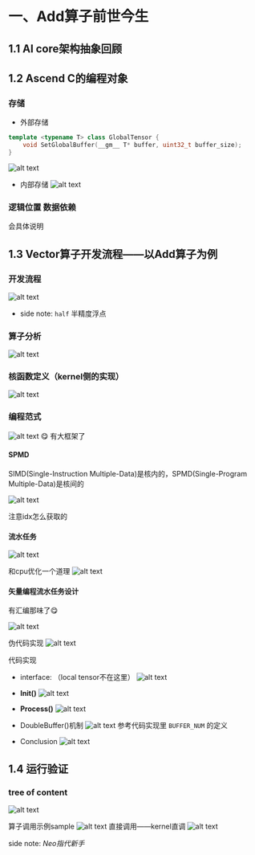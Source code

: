 # 一、Add算子前世今生

## 1.1 AI core架构抽象回顾

## 1.2 Ascend C的编程对象

### 存储
- 外部存储
```cpp
template <typename T> class GlobalTensor {
    void SetGlobalBuffer(__gm__ T* buffer, uint32_t buffer_size);
}

```
![alt text](image.png)

- 内部存储
![alt text](image-1.png)

### 逻辑位置 数据依赖
会具体说明

## 1.3 Vector算子开发流程——以Add算子为例
### 开发流程
![alt text](image-2.png)

- side note: `half` 半精度浮点
### 算子分析
![alt text](image-3.png)

### 核函数定义（kernel侧的实现）
![alt text](image-4.png)

### 编程范式
![alt text](image-5.png)
:yum: 有大框架了

#### SPMD
SIMD(Single-Instruction Multiple-Data)是核内的，SPMD(Single-Program Multiple-Data)是核间的

![alt text](image-6.png)

注意idx怎么获取的
#### 流水任务
![alt text](image-7.png)

和cpu优化一个道理
![alt text](image-8.png)
#### 矢量编程流水任务设计
有汇编那味了:yum:

![alt text](image-9.png)

伪代码实现
![alt text](image-10.png)

代码实现
- interface: （local tensor不在这里）
![alt text](image-11.png)

- **Init()**
![alt text](image-12.png)
- **Process()**
![alt text](image-13.png)


- DoubleBuffer()机制
![alt text](image-14.png)
参考代码实现里 `BUFFER_NUM` 的定义

- Conclusion
![alt text](image-15.png)


## 1.4 运行验证

### tree of content
![alt text](image-16.png)

算子调用示例sample
![alt text](image-17.png)
直接调用——kernel直调
![alt text](image-18.png)


side note: *Neo指代新手*
